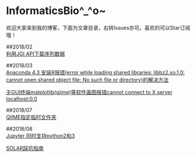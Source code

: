 # InformaticsBio^_^o~  

欢迎大家来到我的博客，下面为文章目录，右转Issues亦可。喜欢的可以Star订阅哦！

##2018/02  
[利用JGI API下载序列数据](https://github.com/RuiqiaoHe/blog/issues/1)

##2018/03  
[Anaconda 4.3 安装R报错(error while loading shared libraries: libbz2.so.1.0: cannot open shared object file: No such file or directory)的解决方法](https://github.com/RuiqiaoHe/blog/issues/2)

[无GUI终端matplotlib(qiime)等软件画图报错cannot connect to X server localhost:0.0](https://github.com/RuiqiaoHe/blog/issues/3)

##2018/07  
[QIIME指定临时文件夹](https://github.com/RuiqiaoHe/blog/issues/4)

##2018/08  
[Jupyter 同时支持python2和3](https://github.com/RuiqiaoHe/blog/issues/5)  

[SOLAR踩坑指南](https://github.com/RuiqiaoHe/blog/issues/6)  

